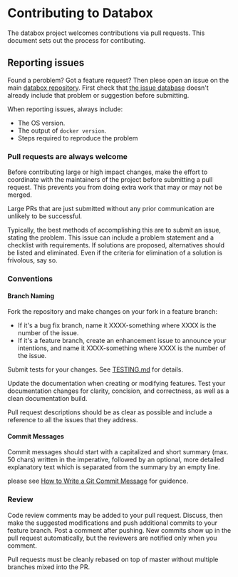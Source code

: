# Contributing to Databox

The databox project welcomes contributions via pull requests. This document 
sets out the process for contibuting. 

## Reporting issues

Found a peroblem? Got a feature request? Then plese open an issue on the main 
[databox repository](https://github.com/me-box/databox/). First check that 
[the issue database](https://github.com/me-box/databox/issues)
doesn't already include that problem or suggestion before submitting.

When reporting issues, always include:

* The OS version.
* The output of `docker version`.
* Steps required to reproduce the problem

### Pull requests are always welcome
Before contributing large or high impact changes, make the effort to coordinate
with the maintainers of the project before submitting a pull request. This
prevents you from doing extra work that may or may not be merged.

Large PRs that are just submitted without any prior communication are unlikely
to be successful.

Typically, the best methods of accomplishing this are to submit an issue,
stating the problem. This issue can include a problem statement and a
checklist with requirements. If solutions are proposed, alternatives should be
listed and eliminated. Even if the criteria for elimination of a solution is
frivolous, say so.

### Conventions

#### Branch Naming

Fork the repository and make changes on your fork in a feature branch:

- If it's a bug fix branch, name it XXXX-something where XXXX is the number of
	the issue. 
- If it's a feature branch, create an enhancement issue to announce
	your intentions, and name it XXXX-something where XXXX is the number of the
	issue.

Submit tests for your changes. See [TESTING.md](./TESTING.md) for details.

Update the documentation when creating or modifying features. Test your
documentation changes for clarity, concision, and correctness, as well as a
clean documentation build. 

Pull request descriptions should be as clear as possible and include a reference
to all the issues that they address.

#### Commit Messages

Commit messages should start with a capitalized and short summary (max. 50 chars)
written in the imperative, followed by an optional, more detailed explanatory
text which is separated from the summary by an empty line.

please see [How to Write a Git Commit Message](http://chris.beams.io/posts/git-commit/)
for guidence. 

### Review

Code review comments may be added to your pull request. Discuss, then make the
suggested modifications and push additional commits to your feature branch. Post
a comment after pushing. New commits show up in the pull request automatically,
but the reviewers are notified only when you comment.

Pull requests must be cleanly rebased on top of master without multiple branches
mixed into the PR.

